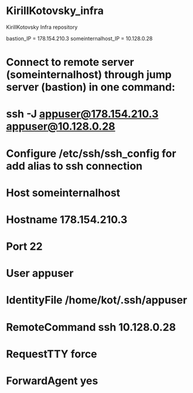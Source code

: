 # KirillKotovsky_infra
KirillKotovsky Infra repository

bastion_IP = 178.154.210.3
someinternalhost_IP = 10.128.0.28

# Connect to remote server (someinternalhost) through jump server (bastion) in one command:
#  ssh -J appuser@178.154.210.3 appuser@10.128.0.28
# Configure /etc/ssh/ssh_config for add alias to ssh connection
# Host someinternalhost
#        Hostname 178.154.210.3
#        Port 22
#        User appuser
#        IdentityFile /home/kot/.ssh/appuser
#        RemoteCommand ssh 10.128.0.28
#        RequestTTY force
#        ForwardAgent yes
